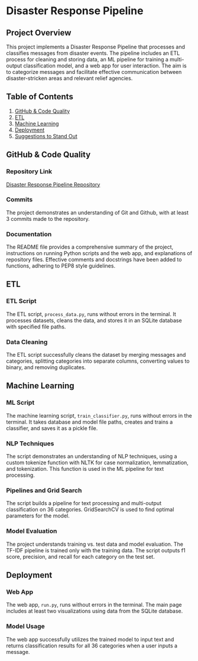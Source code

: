 # Disaster Response Pipeline

## Project Overview

This project implements a Disaster Response Pipeline that processes and classifies messages from disaster events. The pipeline includes an ETL process for cleaning and storing data, an ML pipeline for training a multi-output classification model, and a web app for user interaction. The aim is to categorize messages and facilitate effective communication between disaster-stricken areas and relevant relief agencies.

## Table of Contents

1. [GitHub & Code Quality](#github--code-quality)
2. [ETL](#etl)
3. [Machine Learning](#machine-learning)
4. [Deployment](#deployment)
5. [Suggestions to Stand Out](#suggestions-to-make-your-project-stand-out)

## GitHub & Code Quality

### Repository Link
[Disaster Response Pipeline Repository](https://github.com/your_username/disaster-response-pipeline)

### Commits
The project demonstrates an understanding of Git and Github, with at least 3 commits made to the repository.

### Documentation
The README file provides a comprehensive summary of the project, instructions on running Python scripts and the web app, and explanations of repository files. Effective comments and docstrings have been added to functions, adhering to PEP8 style guidelines.

## ETL

### ETL Script
The ETL script, `process_data.py`, runs without errors in the terminal. It processes datasets, cleans the data, and stores it in an SQLite database with specified file paths.

### Data Cleaning
The ETL script successfully cleans the dataset by merging messages and categories, splitting categories into separate columns, converting values to binary, and removing duplicates.

## Machine Learning

### ML Script
The machine learning script, `train_classifier.py`, runs without errors in the terminal. It takes database and model file paths, creates and trains a classifier, and saves it as a pickle file.

### NLP Techniques
The script demonstrates an understanding of NLP techniques, using a custom tokenize function with NLTK for case normalization, lemmatization, and tokenization. This function is used in the ML pipeline for text processing.

### Pipelines and Grid Search
The script builds a pipeline for text processing and multi-output classification on 36 categories. GridSearchCV is used to find optimal parameters for the model.

### Model Evaluation
The project understands training vs. test data and model evaluation. The TF-IDF pipeline is trained only with the training data. The script outputs f1 score, precision, and recall for each category on the test set.

## Deployment

### Web App
The web app, `run.py`, runs without errors in the terminal. The main page includes at least two visualizations using data from the SQLite database.

### Model Usage
The web app successfully utilizes the trained model to input text and returns classification results for all 36 categories when a user inputs a message.

